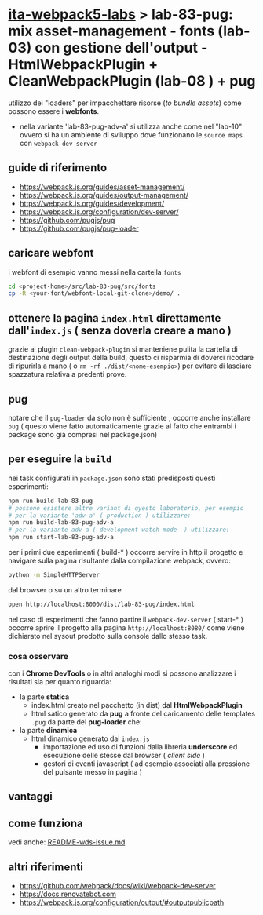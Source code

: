 # [ita-webpack5-labs](https://github.com/rondinif/ita-webpack5-labs) > **lab-83-pug**: mix asset-management - fonts (lab-03) con gestione dell'output - HtmlWebpackPlugin + CleanWebpackPlugin (lab-08 ) + pug
utilizzo dei "loaders" per impacchettare risorse (*to bundle assets*) come possono essere i **webfonts**.
- nella variante 'lab-83-pug-adv-a' si utilizza anche come nel "lab-10" ovvero si ha un ambiente di sviluppo dove funzionano le `source maps` con `webpack-dev-server`



## guide di riferimento 
- https://webpack.js.org/guides/asset-management/
- https://webpack.js.org/guides/output-management/
- https://webpack.js.org/guides/development/
- https://webpack.js.org/configuration/dev-server/
- https://github.com/pugjs/pug
- https://github.com/pugjs/pug-loader

## caricare webfont
i webfont di esempio <!-- possono essere caricati ad esempio da https://github.com/itgalaxy/webfont/tree/master/demo e --> vanno messi nella cartella `fonts`
``` bash
cd <project-home>/src/lab-83-pug/src/fonts
cp -R <your-font/webfont-local-git-clone>/demo/ .
```
<!-- TODO: descrivere ed integrare con @rondinif/phytojs-webfonts -->

## ottenere la pagina `index.html` direttamente dall'`index.js` ( senza doverla creare a mano )
grazie al plugin `clean-webpack-plugin` si manteniene pulita la cartella di destinazione degli output della build, questo ci risparmia di doverci ricodare di ripurirla a mano ( o `rm -rf ./dist/<nome-esempio>`) per evitare di lasciare spazzatura relativa a predenti prove. 

## pug 
notare che il `pug-loader` da solo non è sufficiente , occorre anche installare `pug` ( questo viene fatto automaticamente grazie al fatto che entrambi i package sono già compresi nel package.json) 


## per eseguire la `build`
nei task configurati in `package.json` sono stati predisposti questi esperimenti:
``` bash
npm run build-lab-83-pug
# possono esistere altre variant di qyesto laboratorio, per esempio 
# per la variante 'adv-a' ( production ) utilizzare: 
npm run build-lab-83-pug-adv-a
# per la variante adv-a ( development watch mode  ) utilizzare: 
npm run start-lab-83-pug-adv-a
```

per i primi due esperimenti ( build-* ) occorre servire in http il progetto e navigare sulla pagina risultante dalla compilazione webpack, ovvero:  
``` bash
python -m SimpleHTTPServer 
```

dal browser o su un altro terminare
``` bash
open http://localhost:8000/dist/lab-83-pug/index.html
```

nel caso di esperimenti che fanno partire il `webpack-dev-server` ( start-* ) occorre aprire il progetto alla pagina `http://localhost:8080/` come viene dichiarato nel sysout prodotto sulla console dallo stesso task.

### cosa osservare
con i **Chrome DevTools** o in altri analoghi modi si possono analizzare i risultati sia per quanto riguarda: 
- la parte **statica** 
    - index.html creato nel pacchetto (in dist) dal **HtmlWebpackPlugin** 
    - html satico generato da **pug** a fronte del caricamento delle templates `.pug` da parte del **pug-loader**
che:
- la parte **dinamica**
    - html dinamico generato dal `index.js`
        - importazione ed uso di funzioni dalla libreria **underscore** ed esecuzione delle stesse dal browser ( *client side* )
        - gestori di eventi javascript ( ad esempio associati alla pressione del pulsante messo in pagina ) 


## vantaggi

## come funziona
vedi anche: 
[README-wds-issue.md](./README-wds-issue.md)

## altri riferimenti 
- https://github.com/webpack/docs/wiki/webpack-dev-server
- https://docs.renovatebot.com
- https://webpack.js.org/configuration/output/#outputpublicpath
